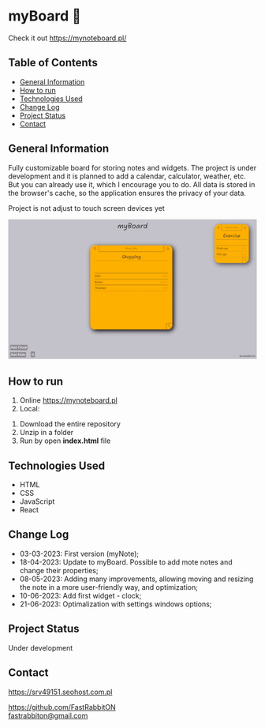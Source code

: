 # myBoard 📔
Check it out https://mynoteboard.pl/

## Table of Contents

* [General Information](#general-information)
* [How to run](#how-to-run)
* [Technologies Used](#technologies-used)
* [Change Log](#change-log)
* [Project Status](#project-status)
* [Contact](#contact)

## General Information
 Fully customizable board for storing notes and widgets. The project is under development and it is planned to add a calendar, calculator, weather, etc. But you can already use it, which I encourage you to do. All data is stored in the browser's cache, so the application ensures the privacy of your data.

Project is not adjust to touch screen devices yet

![Alt text](https://github.com/FastRabbitON/FastRabbitON/blob/main/GifBoard.gif)

## How to run
1) Online https://mynoteboard.pl
2) Local:
 1. Download the entire repository
 2. Unzip in a folder
 3. Run by open **index.html** file

## Technologies Used
- HTML
- CSS
- JavaScript
- React


## Change Log
- 03-03-2023: First version (myNote);
- 18-04-2023: Update to myBoard. Possible to add mote notes and change their properties;
- 08-05-2023: Adding many improvements, allowing moving and resizing the note in a more user-friendly way, and optimization;
- 10-06-2023: Add first widget - clock;
- 21-06-2023: Optimalization with settings windows options;

## Project Status
Under development

## Contact
https://srv49151.seohost.com.pl

https://github.com/FastRabbitON \
fastrabbiton@gmail.com


